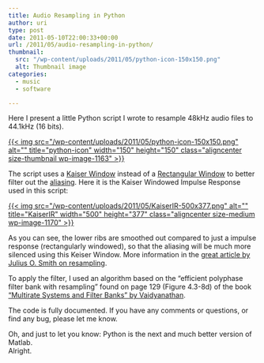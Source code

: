 ```yaml
---
title: Audio Resampling in Python
author: uri
type: post
date: 2011-05-10T22:00:33+00:00
url: /2011/05/audio-resampling-in-python/
thumbnail:
  src: "/wp-content/uploads/2011/05/python-icon-150x150.png"
  alt: Thumbnail image
categories:
  - music
  - software

---
```

Here I present a little Python script I wrote to resample 48kHz audio files to 44.1kHz (16 bits).

[{{< img src="/wp-content/uploads/2011/05/python-icon-150x150.png" alt="" title="python-icon" width="150" height="150" class="aligncenter size-thumbnail wp-image-1163" >}}][1]

The script uses a [Kaiser Window][2] instead of a [Rectangular Window][3] to better filter out the [aliasing][4]. Here it is the Kaiser Windowed Impulse Response used in this script:

[{{< img src="/wp-content/uploads/2011/05/KaiserIR-500x377.png" alt="" title="KaiserIR" width="500" height="377" class="aligncenter size-medium wp-image-1170" >}}][5]

As you can see, the lower ribs are smoothed out compared to just a impulse response (rectangularly windowed), so that the aliasing will be much more silenced using this Keiser Window. More information in the [great article by Julius O. Smith on resampling][6].

To apply the filter, I used an algorithm based on the &#8220;efficient polyphase filter bank with resampling&#8221; found on page 129 (Figure 4.3-8d) of the book [&#8220;Multirate Systems and Filter Banks&#8221; by Vaidyanathan][7].

The code is fully documented. If you have any comments or questions, or find any bug, please let me know.

Oh, and just to let you know: Python is the next and much better version of Matlab.  
Alright.

 [1]: /wp-content/uploads/2011/05/resample.zip
 [2]: http://en.wikipedia.org/wiki/Kaiser_window
 [3]: http://en.wikipedia.org/wiki/Rectangular_window
 [4]: http://en.wikipedia.org/wiki/Aliasing
 [5]: /wp-content/uploads/2011/05/KaiserIR.png
 [6]: https://ccrma.stanford.edu/~jos/resample/Theory_Practice.html
 [7]: http://www.amazon.com/Multirate-Systems-Filter-Banks-Vaidyanathan/dp/0136057187